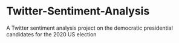 # Twitter-Sentiment-Analysis
A Twitter sentiment analysis project on the democratic presidential candidates for the 2020 US election

